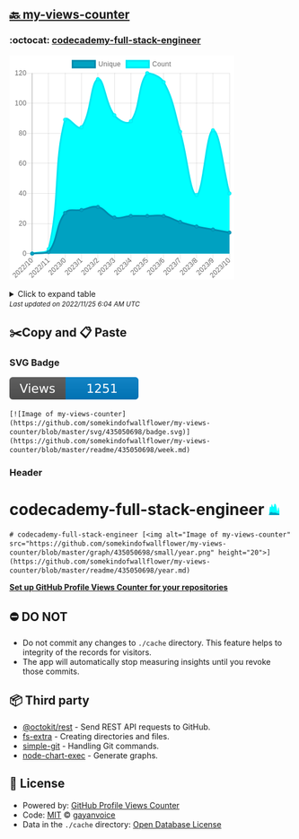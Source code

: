 ## [🔙 my-views-counter](https://github.com/somekindofwallflower/my-views-counter)

### :octocat: [codecademy-full-stack-engineer](https://github.com/somekindofwallflower/codecademy-full-stack-engineer)
![Image of my-views-counter](https://github.com/somekindofwallflower/my-views-counter/blob/master/graph/435050698/large/year.png)

<details>
	<summary>Click to expand table</summary>
	<h2>:calendar: Year Page Views Table</h2>
<table>
	<tr>
		<th>
			Last Updated
		</th>
		<th>
			Unique
		</th>
		<th>
			Count
		</th>
	</tr>
	<tr>
		<td>
			<code>2022/11/1</code>
		</td>
		<td>
			<code>14</code>
		</td>
		<td>
			<code>40</code>
		</td>
	</tr>
	<tr>
		<td>
			<code>2022/10/1</code>
		</td>
		<td>
			<code>16</code>
		</td>
		<td>
			<code>82</code>
		</td>
	</tr>
	<tr>
		<td>
			<code>2022/9/1</code>
		</td>
		<td>
			<code>18</code>
		</td>
		<td>
			<code>39</code>
		</td>
	</tr>
	<tr>
		<td>
			<code>2022/8/1</code>
		</td>
		<td>
			<code>21</code>
		</td>
		<td>
			<code>81</code>
		</td>
	</tr>
	<tr>
		<td>
			<code>2022/7/1</code>
		</td>
		<td>
			<code>25</code>
		</td>
		<td>
			<code>114</code>
		</td>
	</tr>
	<tr>
		<td>
			<code>2022/6/1</code>
		</td>
		<td>
			<code>25</code>
		</td>
		<td>
			<code>120</code>
		</td>
	</tr>
	<tr>
		<td>
			<code>2022/5/1</code>
		</td>
		<td>
			<code>25</code>
		</td>
		<td>
			<code>88</code>
		</td>
	</tr>
	<tr>
		<td>
			<code>2022/4/1</code>
		</td>
		<td>
			<code>24</code>
		</td>
		<td>
			<code>92</code>
		</td>
	</tr>
	<tr>
		<td>
			<code>2022/3/1</code>
		</td>
		<td>
			<code>31</code>
		</td>
		<td>
			<code>116</code>
		</td>
	</tr>
	<tr>
		<td>
			<code>2022/2/1</code>
		</td>
		<td>
			<code>29</code>
		</td>
		<td>
			<code>84</code>
		</td>
	</tr>
	<tr>
		<td>
			<code>2022/1/1</code>
		</td>
		<td>
			<code>27</code>
		</td>
		<td>
			<code>89</code>
		</td>
	</tr>
	<tr>
		<td>
			<code>2021/12/1</code>
		</td>
		<td>
			<code>1</code>
		</td>
		<td>
			<code>3</code>
		</td>
	</tr>
	<tr>
		<td>
			<code>2021/11/1</code>
		</td>
		<td>
			<code>0</code>
		</td>
		<td>
			<code>0</code>
		</td>
	</tr>
</table>

</details>
<small><i>Last updated on 2022/11/25 6:04 AM UTC</i></small>

## ✂️Copy and 📋 Paste
### SVG Badge
[![Image of my-views-counter](https://github.com/somekindofwallflower/my-views-counter/blob/master/svg/435050698/badge.svg)](https://github.com/somekindofwallflower/my-views-counter/blob/master/readme/435050698/week.md)
```readme
[![Image of my-views-counter](https://github.com/somekindofwallflower/my-views-counter/blob/master/svg/435050698/badge.svg)](https://github.com/somekindofwallflower/my-views-counter/blob/master/readme/435050698/week.md)
```
### Header
# codecademy-full-stack-engineer [<img alt="Image of my-views-counter" src="https://github.com/somekindofwallflower/my-views-counter/blob/master/graph/435050698/small/year.png" height="20">](https://github.com/somekindofwallflower/my-views-counter/blob/master/readme/435050698/year.md)
```readme
# codecademy-full-stack-engineer [<img alt="Image of my-views-counter" src="https://github.com/somekindofwallflower/my-views-counter/blob/master/graph/435050698/small/year.png" height="20">](https://github.com/somekindofwallflower/my-views-counter/blob/master/readme/435050698/year.md)
```
[**Set up GitHub Profile Views Counter for your repositories**](https://github.com/gayanvoice/github-profile-views-counter)
## ⛔ DO NOT
- Do not commit any changes to `./cache` directory. This feature helps to integrity of the records for visitors.
- The app will automatically stop measuring insights until you revoke those commits.
## 📦 Third party

- [@octokit/rest](https://www.npmjs.com/package/@octokit/rest) - Send REST API requests to GitHub.
- [fs-extra](https://www.npmjs.com/package/fs-extra) - Creating directories and files.
- [simple-git](https://www.npmjs.com/package/simple-git) - Handling Git commands.
- [node-chart-exec](https://www.npmjs.com/package/node-chart-exec) - Generate graphs.
## 📄 License
- Powered by: [GitHub Profile Views Counter](https://github.com/gayanvoice/github-profile-views-counter)
- Code: [MIT](./LICENSE) © [gayanvoice](https://github.com/gayanvoice/github-profile-views-counter)
- Data in the `./cache` directory: [Open Database License](https://opendatacommons.org/licenses/odbl/1-0/)